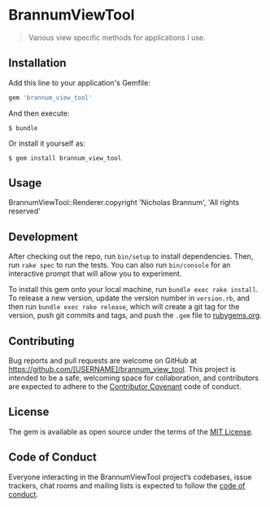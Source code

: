 # BrannumViewTool

> Various view specific methods for applications I use.

## Installation

Add this line to your application's Gemfile:

```ruby
gem 'brannum_view_tool'
```

And then execute:

    $ bundle

Or install it yourself as:

    $ gem install brannum_view_tool

## Usage

BrannumViewTool::Renderer.copyright 'Nicholas Brannum', 'All rights reserved'

## Development

After checking out the repo, run `bin/setup` to install dependencies. Then, run `rake spec` to run the tests. You can also run `bin/console` for an interactive prompt that will allow you to experiment.

To install this gem onto your local machine, run `bundle exec rake install`. To release a new version, update the version number in `version.rb`, and then run `bundle exec rake release`, which will create a git tag for the version, push git commits and tags, and push the `.gem` file to [rubygems.org](https://rubygems.org).

## Contributing

Bug reports and pull requests are welcome on GitHub at https://github.com/[USERNAME]/brannum_view_tool. This project is intended to be a safe, welcoming space for collaboration, and contributors are expected to adhere to the [Contributor Covenant](http://contributor-covenant.org) code of conduct.

## License

The gem is available as open source under the terms of the [MIT License](http://opensource.org/licenses/MIT).

## Code of Conduct

Everyone interacting in the BrannumViewTool project’s codebases, issue trackers, chat rooms and mailing lists is expected to follow the [code of conduct](https://github.com/[USERNAME]/brannum_view_tool/blob/master/CODE_OF_CONDUCT.md).
